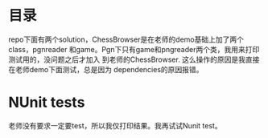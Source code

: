 # 目录
repo下面有两个solution，ChessBrowser是在老师的demo基础上加了两个class，pgnreader
和game。Pgn下只有game和pngreader两个类，我用来打印测试用的，没问题之后才加入
到老师的ChessBrowser. 这么操作的原因是我直接在老师demo下面测试，总是因为
dependencies的原因报错。

# NUnit tests
老师没有要求一定要test，所以我仅打印结果。我再试试Nunit test。
